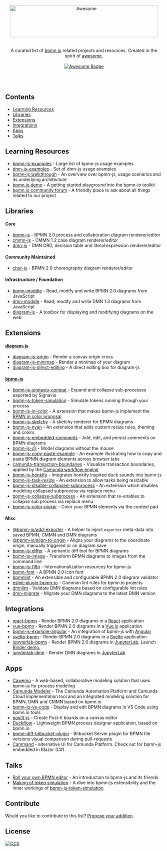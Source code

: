 <div align="center">
  <br>
  <br>
  <img width="474" height="102" src="https://github.com/bpmn-io/awesome-bpmn-io/raw/master/media/logo.svg?sanitize=true" alt="Awesome">
  <br>
  <br><br>
  A curated list of <a href="https://bpmn.io">bpmn.io</a> related projects and resources. Created in the spirit of <a href="https://github.com/sindresorhus/awesome">awesome</a>.
  <br><br>
  <a href="https://github.com/sindresorhus/awesome"><img src="https://cdn.staticaly.com/gh/sindresorhus/awesome/d7305f38d29fed78fa85652e3a63e154dd8e8829/media/badge.svg" alt="Awesome Badge" /></a>

  <br><br>
</div>

## Contents

* [Learning Resources](#learning-resources)
* [Libraries](#libraries)
* [Extensions](#extensions)
* [Integrations](#integrations)
* [Apps](#apps)
* [Talks](#talks)


## Learning Resources

* [bpmn-js-examples](https://github.com/bpmn-io/bpmn-js-examples) - Large list of bpmn-js usage examples
* [dmn-js-examples](https://github.com/bpmn-io/dmn-js-examples) - Set of dmn-js usage examples
* [bpmn-js walkthrough](https://bpmn.io/toolkit/bpmn-js/walkthrough/) - An overview over bpmn-js, usage scenarios and its underlying architecture
* [bpmn.io demo](https://demo.bpmn.io/) - A getting started playground into the bpmn-io toolkit
* [bpmn.io community forum](https://forum.bpmn.io/) - A friendly place to ask about all things related to our project


## Libraries

#### Core

* [bpmn-js](https://github.com/bpmn-io/bpmn-js) - BPMN 2.0 process and collaboration diagram renderer/editor
* [cmmn-js](https://github.com/bpmn-io/cmmn-js) - CMMN 1.2 case diagram renderer/editor
* [dmn-js](https://github.com/bpmn-io/dmn-js) - DMN DRD, decision table and literal expression renderer/editor

#### Community Maintained

* [chor-js](https://github.com/jan-ladleif/chor-js) - BPMN 2.0 choreography diagram renderer/editor

#### Infrastructure / Foundation

* [bpmn-moddle](https://github.com/bpmn-io/bpmn-moddle) - Read, modify and write BPMN 2.0 diagrams from JavaScript
* [dmn-moddle](https://github.com/bpmn-io/dmn-moddle) - Read, modify and write DMN 1.3 diagrams from JavaScript
* [diagram-js](https://github.com/bpmn-io/diagram-js) - A toolbox for displaying and modifying diagrams on the web


## Extensions

#### [diagram-js](https://github.com/bpmn-io/diagram-js)

* [diagram-js-origin](https://github.com/bpmn-io/diagram-js-origin) - Render a canvas origin cross
* [diagram-js-minimap](https://github.com/bpmn-io/diagram-js-minimap) - Render a minimap of your diagram
* [diagram-js-direct-editing](https://github.com/bpmn-io/diagram-js-direct-editing) - A direct editing box for diagram-js

#### [bpmn-js](https://github.com/bpmn-io/bpmn-js)

* [bpmn-js-signavio-compat](https://github.com/bpmn-io/bpmn-js-signavio-compat) - Expand and collapse sub-processes exported by Signavio
* [bpmn-js-token-simulation](https://github.com/bpmn-io/bpmn-js-token-simulation) - Simulate tokens running through your process
* [bpmn-js-in-color](https://github.com/bpmn-io/bpmn-js-in-color) - A extension that makes bpmn-js implement the [BPMN in color proposal](https://github.com/bpmn-miwg/bpmn-in-color)
* [bpmn-js-sketchy](https://github.com/bpmn-io/bpmn-js-sketchy) - A sketchy renderer for BPMN diagrams
* [bpmn-js-nyan](https://github.com/bpmn-io/bpmn-js-nyan) - An extension that adds custom resize rules, theming and colors
* [bpmn-js-embedded-comments](https://github.com/bpmn-io/bpmn-js-embedded-comments) - Add, edit, and persist comments on BPMN diagrams
* [bpmn-js-cli](https://github.com/bpmn-io/bpmn-js-cli) - Model diagrams without the mouse
* [bpmn-js-copy-paste-example](https://github.com/nikku/bpmn-js-copy-paste-example) - An example illustrating how to copy and paste BPMN diagram elements across browser tabs
* [camunda-transaction-boundaries](https://github.com/bpmn-io/camunda-transaction-boundaries) - Visualize transaction boundaries, applied by the [Camunda workflow engine](https://camunda.com/)
* [bpmn-js-honkify](https://github.com/pinussilvestrus/bpmn-js-honkify) - Integrates honkify inspired duck sounds into bpmn-js
* [bpmn-js-task-resize](https://github.com/ElCondor1969/bpmn-js-task-resize) - An extension to allow tasks being resizable 
* [bpmn-js-disable-collapsed-subprocess](https://github.com/bpmn-io/bpmn-js-disable-collapsed-subprocess) - An extension which disables modeling collapsed subprocess via replace menu
* [bpmn-js-collapse-subprocess](https://github.com/bpmn-io/bpmn-js-collapse-subprocess) - An extension that re-enables to collapse sub process via replace menu
* [bpmn-js-color-picker](https://github.com/bpmn-io/bpmn-js-color-picker) - Color your BPMN elements via the context pad

#### Misc

* [@bpmn-io/add-exporter](https://github.com/bpmn-io/add-exporter) - A helper to inject `exporter` meta-data into saved BPMN, CMMN and DMN diagrams
* [@bpmn-io/align-to-origin](https://github.com/bpmn-io/align-to-origin) - Aligns your diagrams to the coordinate origin, manually triggered or on diagram save
* [bpmn-js-differ](https://github.com/bpmn-io/bpmn-js-differ) - A semantic diff tool for BPMN diagrams
* [bpmn-to-image](https://github.com/bpmn-io/bpmn-to-image) - Transform BPMN diagrams to images from the command line
* [bpmn-js-i18n](https://github.com/bpmn-io/bpmn-js-i18n) - Internationalization resources for bpmn-js
* [bpmn-font](https://github.com/bpmn-io/bpmn-font) - A BPMN 2.0 icon font
* [bpmnlint](https://github.com/bpmn-io/bpmnlint) - An extensible and configurable BPMN 2.0 diagram validator
* [eslint-plugin-bpmn-io](https://github.com/bpmn-io/eslint-plugin-bpmn-io) - Common lint rules for bpmn.io projects
* [dmnlint](https://github.com/bpmn-io/dmnlint) - Validate DMN diagrams based on configurable lint rules
* [dmn-migrate](https://github.com/bpmn-io/dmn-migrate) - Migrate your DMN diagrams to the latest DMN version


## Integrations

* [react-bpmn](https://github.com/bpmn-io/react-bpmn) - Render BPMN 2.0 diagrams in a [React](https://reactjs.org/) application
* [vue-bpmn](https://github.com/bpmn-io/vue-bpmn) - Render BPMN 2.0 diagrams in a [Vue.js](https://vuejs.org) application
* [bpmn-js-example-angular](https://github.com/bpmn-io/bpmn-js-example-angular) - An integration of bpmn-js with [Angular](https://angular.io/)
* [svelte-bpmn](https://github.com/bpmn-io/svelte-bpmn) - Render BPMN 2.0 diagrams in a [Svelte](https://svelte.dev) application
* [jupyterlab-bpmn](https://pypi.org/project/jupyterlab-bpmn/) - Render BPMN 2.0 diagrams in [JupyterLab](https://jupyter.org/). Launch [Binder demo.](https://mybinder.org/v2/gh/datakurre/jupyterlab-bpmn/main?urlpath=lab/tree/examples/example.ipynb) 
* [jupyterlab-dmn](https://pypi.org/project/jupyterlab-dmn/) - Render DMN diagrams in [JupyterLab](https://jupyter.org/)


## Apps

* [Cawemo](https://cawemo.com/) - A web-based, collaborative modeling solution that uses bpmn-js for process modeling
* [Camunda Modeler](https://github.com/camunda/camunda-modeler) - The Camunda Automation Platform and Camunda Cloud implementation tool and an integrated modeling solution for BPMN, DMN and CMMN based on bpmn.io
* [bpmn-io-vs-code](https://github.com/bpmn-io/vs-code-bpmn-io) - Display and edit BPMN diagrams in VS Code using bpmn.io tools
* [postit-js](https://github.com/pinussilvestrus/postit-js) - Create Post-it boards on a canvas editor
* [Duckflow](https://duckflow.app) - Lightweight BPMN process designer application, based on bpmn.io
* [bpmn-diff-bitbucket-plugin](https://github.com/domclick/bpmn-diff-bitbucket-plugin) - Bitbucket Server plugin for BPMN file versions visual comparison during pull-requests
* [Cammand](https://github.com/StephenOTT/Cammand) - alternative UI for Camunda Platform. Check out for bpmn-js embedded in Blazor (C#).

## Talks

* [Roll your own BPMN editor](https://github.com/nikku/roll-your-own-bpmn-editor) - An introduction to bpmn-js and its friends
* [Making of token simulation](https://github.com/nikku/2021-token-simulation) - A dive into bpmn-js extensibility and the inner workings of [bpmn-js-token-simulation](https://github.com/bpmn-io/bpmn-js-token-simulation)

## Contribute

Would you like to contribute to this list? [Propose your addition](https://github.com/bpmn-io/awesome-bpmn-io/edit/master/README.md).


## License

[![CC0](http://mirrors.creativecommons.org/presskit/buttons/88x31/svg/cc-zero.svg)](https://creativecommons.org/publicdomain/zero/1.0/)
